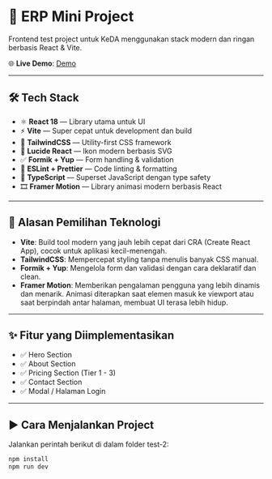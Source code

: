 # 🚀 ERP Mini Project

Frontend test project untuk KeDA menggunakan stack modern dan ringan berbasis React & Vite.

🌐 **Live Demo**: [Demo](https://keda-tech-test.vercel.app/)

---

## 🛠️ Tech Stack

- ⚛️ **React 18** — Library utama untuk UI
- ⚡ **Vite** — Super cepat untuk development dan build
- 💨 **TailwindCSS** — Utility-first CSS framework
- 🎨 **Lucide React** — Ikon modern berbasis SVG
- ✅ **Formik + Yup** — Form handling & validation
- 🧼 **ESLint + Prettier** — Code linting & formatting
- 🧪 **TypeScript** — Superset JavaScript dengan type safety
- 🎞️ **Framer Motion** — Library animasi modern berbasis React

---

## 🎯 Alasan Pemilihan Teknologi

- **Vite**: Build tool modern yang jauh lebih cepat dari CRA (Create React App), cocok untuk aplikasi kecil-menengah.
- **TailwindCSS**: Mempercepat styling tanpa menulis banyak CSS manual.
- **Formik + Yup**: Mengelola form dan validasi dengan cara deklaratif dan clean.
- **Framer Motion**: Memberikan pengalaman pengguna yang lebih dinamis dan menarik. Animasi diterapkan saat elemen masuk ke viewport atau saat berpindah antar halaman, membuat UI terasa lebih hidup.

---

## ✨ Fitur yang Diimplementasikan

- ✅ Hero Section
- ✅ About Section
- ✅ Pricing Section (Tier 1 - 3)
- ✅ Contact Section
- ✅ Modal / Halaman Login

---

## ▶️ Cara Menjalankan Project

Jalankan perintah berikut di dalam folder test-2:

```bash
npm install
npm run dev